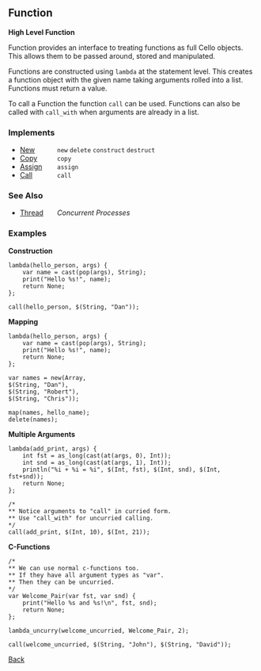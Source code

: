 Function
--------
__High Level Function__

Function provides an interface to treating functions as full Cello objects. This allows them to be passed around, stored and manipulated.

Functions are constructed using `lambda` at the statement level. This creates a function object with the given name taking arguments rolled into a list. Functions must return a value.

To call a Function the function `call` can be used. Functions can also be called with `call_with` when arguments are already in a list. 


### Implements

* <span style="width:75px; float:left;">[New](new)</span> `new` `delete` `construct` `destruct`
* <span style="width:75px; float:left;">[Copy](copy)</span> `copy`
* <span style="width:75px; float:left;">[Assign](assign)</span> `assign`
* <span style="width:75px; float:left;">[Call](call)</span> `call`


### See Also

* <span style="width:75px; float:left;">[Thread](thread)</span> _Concurrent Processes_


### Examples

__Construction__

    lambda(hello_person, args) {
        var name = cast(pop(args), String);
        print("Hello %s!", name);
        return None;
    };
    
    call(hello_person, $(String, "Dan"));
    
__Mapping__

    lambda(hello_person, args) {
        var name = cast(pop(args), String);
        print("Hello %s!", name);
        return None;
    };

    var names = new(Array, 
    $(String, "Dan"), 
    $(String, "Robert"), 
    $(String, "Chris"));

    map(names, hello_name);
    delete(names);
    
__Multiple Arguments__

    lambda(add_print, args) {
        int fst = as_long(cast(at(args, 0), Int));
        int snd = as_long(cast(at(args, 1), Int));
        println("%i + %i = %i", $(Int, fst), $(Int, snd), $(Int, fst+snd));
        return None;
    };

    /*
    ** Notice arguments to "call" in curried form.
    ** Use "call_with" for uncurried calling.
    */
    call(add_print, $(Int, 10), $(Int, 21));
    
__C-Functions__
    
    /*
    ** We can use normal c-functions too.
    ** If they have all argument types as "var".
    ** Then they can be uncurried.
    */
    var Welcome_Pair(var fst, var snd) {
        print("Hello %s and %s!\n", fst, snd);
        return None;
    };

    lambda_uncurry(welcome_uncurried, Welcome_Pair, 2);

    call(welcome_uncurried, $(String, "John"), $(String, "David"));
    

[Back](/documentation)
